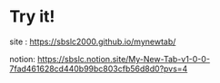 # Try it!

site : https://sbslc2000.github.io/mynewtab/

notion: https://sbslc.notion.site/My-New-Tab-v1-0-0-7fad461628cd440b99bc803cfb56d8d0?pvs=4
